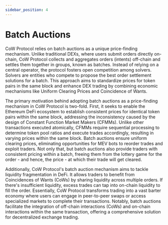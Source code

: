 ```yaml
---
sidebar_position: 4
---
```


# Batch Auctions

CoW Protocol relies on batch auctions as a unique price-finding mechanism. Unlike traditional DEXs, where users submit orders directly on-chain, CoW Protocol collects and aggregates orders (intents) off-chain and settles them together in groups, known as batches. Instead of relying on a central operator, the protocol fosters open competition among solvers. Solvers are entities who compete to propose the best order settlement solutions for a batch. This approach aims to standardize prices for token pairs in the same block and enhance DEX trading by combining economic mechanisms like Uniform Clearing Prices and Coincidence of Wants.

The primary motivation behind adopting batch auctions as a price-finding mechanism in CoW Protocol is two-fold. First, it seeks to enable the Ethereum DeFi ecosystem to establish consistent prices for identical token pairs within the same block, addressing the inconsistency caused by the design of Constant Function Market Makers (CFMMs). Unlike other transactions executed atomically, CFMMs require sequential processing to determine token pool ratios and execute trades accordingly, resulting in varying prices within the same block. Batch auctions ensure uniform clearing prices, eliminating opportunities for MEV bots to reorder trades and exploit traders. Not only that, but batch auctions also provide traders with consistent pricing within a batch, freeing them from the lottery game for the order - and hence, the price - at which their trade will get cleared.

Additionally, CoW Protocol's batch auction mechanism aims to tackle liquidity fragmentation in DeFi. It allows traders to benefit from Coincidences of Wants (CoWs) by sharing liquidity across multiple orders. If there's insufficient liquidity, excess trades can tap into on-chain liquidity to fill the order. Essentially, CoW Protocol transforms trading into a vast barter economy where users can engage in peer-to-peer swaps or access specialized markets to complete their transactions. Notably, batch auctions facilitate the integration of off-chain interactions (CoWs) and on-chain interactions within the same transaction, offering a comprehensive solution for decentralized exchange trading.
